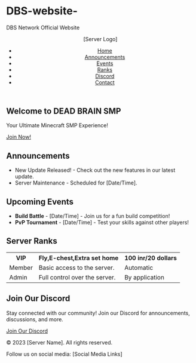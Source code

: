 # DBS-website-
DBS Network Official Website 
<!DOCTYPE html>
<html lang="en">
<head>
    <meta charset="UTF-8">
    <meta name="viewport" content="width=device-width, initial-scale=1.0">
    <title>DBS SMP - DEAD BRAIN SMP </title>
    <link rel="stylesheet" href="styles.css">
</head>
<body>
    <header>
        <div class="logo">[Server Logo]</div>
        <nav>
            <ul>
                <li><a href="#home">Home</a></li>
                <li><a href="#announcements">Announcements</a></li>
                <li><a href="#events">Events</a></li>
                <li><a href="#ranks">Ranks</a></li>
                <li><a href="#discord">Discord</a></li>
                <li><a href="#contact">Contact</a></li>
            </ul>
        </nav>
    </header>
    <section id="home" class="hero">
        <h1>Welcome to DEAD BRAIN SMP</h1>
        <p>Your Ultimate Minecraft SMP Experience!</p>
        <a href="server-ip-link" class="join-button">Join Now!</a>
    </section>
    <section id="announcements">
        <h2>Announcements</h2>
        <ul>
            <li><strong></strong> New Update Released! - Check out the new features in our latest update.</li>
            <li><strong></strong> Server Maintenance - Scheduled for [Date/Time].</li>
        </ul>
    </section>
    <section id="events">
        <h2>Upcoming Events</h2>
        <ul>
            <li><strong>Build Battle</strong> - [Date/Time] - Join us for a fun build competition!</li>
            <li><strong>PvP Tournament</strong> - [Date/Time] - Test your skills against other players!</li>
        </ul>
    </section>
    <section id="ranks">
        <h2>Server Ranks</h2>
        <table>
            <tr>
                <th>VIP</th>
                <th>Fly,E-chest,Extra set home</th>
                <th>100 inr/20 dollars</th>
            </tr>
            <tr>
                <td>Member</td>
                <td>Basic access to the server.</td>
                <td>Automatic</td>
            </tr>
            <tr>
                <td>Admin</td>
                <td>Full control over the server.</td>
                <td>By application</td>
            </tr>
        </table>
    </section>
    <section id="discord">
        <h2>Join Our Discord</h2>
        <p>Stay connected with our community! Join our Discord for announcements, discussions, and more.</p>
        <a href="https://discord.gg/w4DSYtrhcJ" class="discord-button">Join Our Discord</a>
    </section>
    <footer>
        <p>&copy; 2023 [Server Name]. All rights reserved.</p>
        <p>Follow us on social media: [Social Media Links]</p>
    </footer>
</body>
</html>

